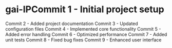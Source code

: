 # gai-IPCommit 1 - Initial project setup
Commit 2 - Added project documentation
Commit 3 - Updated configuration files
Commit 4 - Implemented core functionality
Commit 5 - Added error handling
Commit 6 - Optimized performance
Commit 7 - Added unit tests
Commit 8 - Fixed bug fixes
Commit 9 - Enhanced user interface
